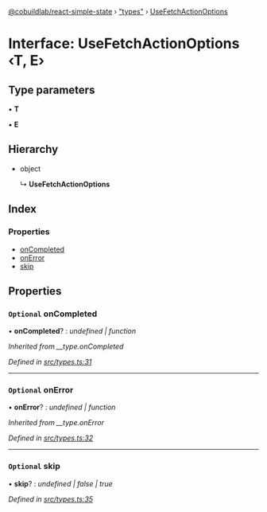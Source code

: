 [@cobuildlab/react-simple-state](../README.md) › ["types"](../modules/_types_.md) › [UseFetchActionOptions](_types_.usefetchactionoptions.md)

# Interface: UseFetchActionOptions ‹**T, E**›

## Type parameters

▪ **T**

▪ **E**

## Hierarchy

* object

  ↳ **UseFetchActionOptions**

## Index

### Properties

* [onCompleted](_types_.usefetchactionoptions.md#optional-oncompleted)
* [onError](_types_.usefetchactionoptions.md#optional-onerror)
* [skip](_types_.usefetchactionoptions.md#optional-skip)

## Properties

### `Optional` onCompleted

• **onCompleted**? : *undefined | function*

*Inherited from __type.onCompleted*

*Defined in [src/types.ts:31](https://github.com/cobuildlab/react-simple-state/blob/46e6b47/src/types.ts#L31)*

___

### `Optional` onError

• **onError**? : *undefined | function*

*Inherited from __type.onError*

*Defined in [src/types.ts:32](https://github.com/cobuildlab/react-simple-state/blob/46e6b47/src/types.ts#L32)*

___

### `Optional` skip

• **skip**? : *undefined | false | true*

*Defined in [src/types.ts:35](https://github.com/cobuildlab/react-simple-state/blob/46e6b47/src/types.ts#L35)*
